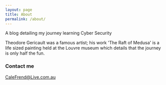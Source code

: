 ```yaml
---
layout: page
title: About
permalink: /about/
---
```


A blog detailing my journey learning Cyber Security

Theodore Gericault was a famous artist; his work 'The Raft of Medusa' is a life sized painting held at the Louvre museum which details that the journey is only half the fun.

### Contact me

[CaleFrend@Live.com.au](mailto:Calefrend@Live.com.au)
